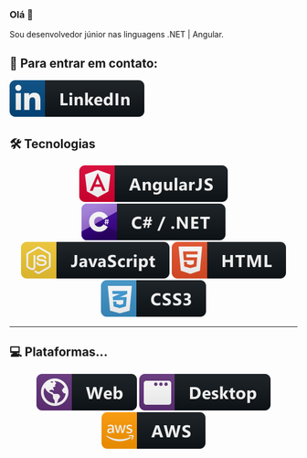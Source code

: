 ### Olá 👋

Sou desenvolvedor júnior nas linguagens .NET | Angular.

## 📧 Para entrar em contato:
<p align="left">
    <a href="https://www.linkedin.com/in/renanranzani/"><img src="svg/linkedin.svg" alt="WEB" style="vertical-align:top margin:6px 4px"></a>
</p>

## 🛠 Tecnologias
<p align="center">
    <img src="svg/angular.svg" alt="Angular" style="vertical-align:top margin:6px 4px">
    <img src="svg/csharp_dotnet.svg" alt="DotNet" style="vertical-align:top margin:6px 4px">
    <img src="svg/js.svg" alt="JS" style="vertical-align:top margin:6px 4px">
    <img src="svg/html.svg" alt="HTML" style="vertical-align:top margin:6px 4px">
    <img src="svg/css3.svg" alt="CSS" style="vertical-align:top margin:6px 4px">
</p>

---

## 💻 Plataformas...
<p align="center">
    <img src="svg/web.svg" alt="WEB" style="vertical-align:top margin:6px 4px">
    <img src="svg/desktop.svg" alt="Desktop" style="vertical-align:top margin:6px 4px">
    <img src="svg/aws.svg" alt="AWS" style="vertical-align:top margin:6px 4px">
</p>
